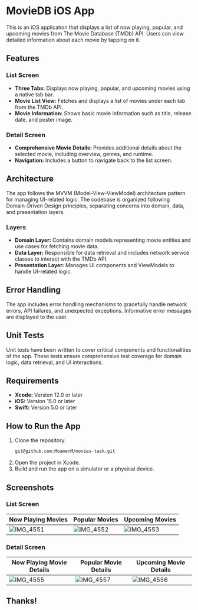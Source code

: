 # MovieDB iOS App

This is an iOS application that displays a list of now playing, popular, and upcoming movies from The Movie Database (TMDb) API. Users can view detailed information about each movie by tapping on it.

## Features

### List Screen
- **Three Tabs:** Displays now playing, popular, and upcoming movies using a native tab bar.
- **Movie List View:** Fetches and displays a list of movies under each tab from the TMDb API.
- **Movie Information:** Shows basic movie information such as title, release date, and poster image.

### Detail Screen
- **Comprehensive Movie Details:** Provides additional details about the selected movie, including overview, genres, and runtime.
- **Navigation:** Includes a button to navigate back to the list screen.

## Architecture

The app follows the MVVM (Model-View-ViewModel) architecture pattern for managing UI-related logic. The codebase is organized following Domain-Driven Design principles, separating concerns into domain, data, and presentation layers.

### Layers
- **Domain Layer:** Contains domain models representing movie entities and use cases for fetching movie data.
- **Data Layer:** Responsible for data retrieval and includes network service classes to interact with the TMDb API.
- **Presentation Layer:** Manages UI components and ViewModels to handle UI-related logic.

## Error Handling

The app includes error handling mechanisms to gracefully handle network errors, API failures, and unexpected exceptions. Informative error messages are displayed to the user.

## Unit Tests

Unit tests have been written to cover critical components and functionalities of the app. These tests ensure comprehensive test coverage for domain logic, data retrieval, and UI interactions.

## Requirements

- **Xcode:** Version 12.0 or later
- **iOS:** Version 15.0 or later
- **Swift:** Version 5.0 or later

## How to Run the App

1. Clone the repository.
    ```sh
    git@github.com:MoamenM/movies-task.git
    ```
2. Open the project in Xcode.
3. Build and run the app on a simulator or a physical device.

## Screenshots

### List Screen
| Now Playing Movies | Popular Movies | Upcoming Movies |
|-------------|---------|----------|
| ![IMG_4551](https://github.com/MoamenM/movies-task/assets/11499145/95c92c03-1bf4-4e44-99ce-3dde555abae5) | ![IMG_4552](https://github.com/MoamenM/movies-task/assets/11499145/87b64ffb-c77b-494a-a458-064e275fb368) | ![IMG_4553](https://github.com/MoamenM/movies-task/assets/11499145/e943b55f-f44f-43c3-b01e-1dce73e4452a) |

### Detail Screen
| Now Playing Movie Details | Popular Movie Details | Upcoming Movie Details |
|----------|----------|----------|
| ![IMG_4555](https://github.com/MoamenM/movies-task/assets/11499145/4781a613-f0da-4fec-afd7-3cccd2a2e881) | ![IMG_4557](https://github.com/MoamenM/movies-task/assets/11499145/cb16aac2-d948-43bf-ba5b-3d25a524afff) | ![IMG_4556](https://github.com/MoamenM/movies-task/assets/11499145/63da03b4-6509-4ce6-864c-9f965ba368a5) |




## Thanks!
